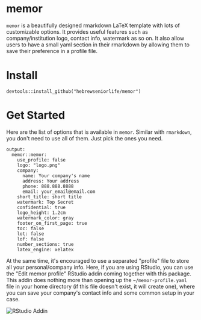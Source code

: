 # memor
`memor` is a beautifully designed rmarkdown LaTeX template with lots of customizable options. It provides useful features such as company/institution logo, contact info, watermark as so on. It also allow users to have a small yaml section in their rmarkdown by allowing them to save their preference in a profile file. 

# Install
```{r}
devtools::install_github("hebrewseniorlife/memor")
```

# Get Started
Here are the list of options that is available in `memor`. Similar with `rmarkdown`, you don't need to use all of them. Just pick the ones you need. 
```
output: 
  memor::memor:
    use_profile: false
    logo: "logo.png"
    company: 
      name: Your company's name
      address: Your address
      phone: 888.888.8888
      email: your_email@email.com
    short_title: short title
    watermark: Top Secret
    confidential: true
    logo_height: 1.2cm
    watermark_color: gray
    footer_on_first_page: true
    toc: false
    lot: false
    lof: false
    number_sections: true
    latex_engine: xelatex
```

At the same time, it's encouraged to use a separated "profile" file to store all your personal/company info. Here, if you are using RStudio, you can use the "Edit memor profile" RStudio addin coming together with this package. This addin does nothing more than opening up the `~/memor-profile.yaml` file in your home directory (if this file doesn't exist, it will create one), where you can save your company's contact info and some common setup in your case. 

![RStudio Addin](https://raw.githubusercontent.com/hebrewseniorlife/memor/master/docs/addin.png)
